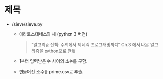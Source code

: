 # 제목

- /sieve/sieve.py

  - 에라토스테네스의 체 (python 3 버전)

    > "알고리즘 산책: 수학에서 제네릭 프로그래밍까지" Ch.3 에서 나온 알고리즘을 python으로 만듦

  - 1부터 입력받은 수 사이의 소수를 구함.

  - 만들어진 소수를  prime.csv로 추출.
